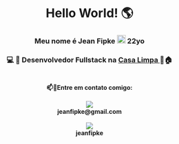 <h1 align=center> <strong> Hello World! 🌎  </h1>

<h3 align=center> <strong> Meu nome é Jean Fipke <img src="https://images.emojiterra.com/twitter/512px/1f1e7-1f1f7.png" width = 20px> 22yo </h3>

<h3 align=center> &#x1F4BB &#x1F680 Desenvolvedor Fullstack na <a href="https://www.linkedin.com/company/casa-limpa-transportes" target="_blank"> Casa Limpa </a> 🚚🏠
</h3>

#

 <p align=center>
    <strong> 📫📱Entre em contato comigo: <br>
        <br>
            <a href="#"><img src="https://img.shields.io/badge/Gmail-D14836?style=for-the-badge&logo=gmail&logoColor=white"></a>
                <br> jeanfipke@gmail.com <br>
                    <br>
    <a href="https://www.linkedin.com/in/jeanfipke/" target="_blank" > <img src="https://img.shields.io/badge/LinkedIn-0077B5?style=for-the-badge&logo=linkedin&logoColor=white"  > </a>  
       <br> jeanfipke

</p>
